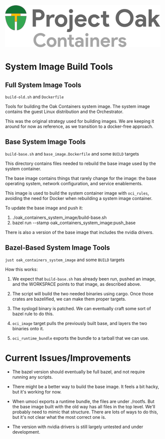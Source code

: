 <!-- Oak Logo Start -->
<!-- An HTML element is intentionally used since GitHub recommends this approach to handle different images in dark/light modes. Ref: https://docs.github.com/en/get-started/writing-on-github/getting-started-with-writing-and-formatting-on-github/basic-writing-and-formatting-syntax#specifying-the-theme-an-image-is-shown-to -->
<!-- markdownlint-disable-next-line MD033 -->
<h1><picture><source media="(prefers-color-scheme: dark)" srcset="/docs/oak-logo/svgs/oak-containers-negative-colour.svg?sanitize=true"><source media="(prefers-color-scheme: light)" srcset="/docs/oak-logo/svgs/oak-containers.svg?sanitize=true"><img alt="Project Oak Containers Logo" src="/docs/oak-logo/svgs/oak-containers.svg?sanitize=true"></picture></h1>
<!-- Oak Logo End -->

# System Image Build Tools

## Full System Image Tools

`build-old.sh` and `Dockerfile`

Tools for building the Oak Containers system image. The system image contains
the guest Linux distribution and the Orchestrator.

This was the original strategy used for building images. We are keeping it
around for now as reference, as we transition to a docker-free approach.

## Base System Image Tools

`build-base.sh` and `base_image.Dockerfile` and some `BUILD` targets

This directory contains files needed to rebuild the base image used by the
system container.

The base image contains things that rarely change for the image: the base
operating system, network configuration, and service enablements.

This image is used to build the system container image with `oci_rules`,
avoiding the need for Docker when rebuilding a system image container.

To update the base image and push it:

1. ./oak_containers_system_image/build-base.sh
2. bazel run --stamp oak_containers_system_image:push_base

There is also a version of the base image that includes the nvidia drivers.

## Bazel-Based System Image Tools

`just oak_containers_system_image` and some `BUILD` targets

How this works:

1. We expect that `build-base.sh` has already been run, pushed an image, and the
   WORKSPACE points to that image, as described above.

2. The script will build the two needed binaries using cargo. Once those crates
   are bazelified, we can make them proper targets.

3. The syslogd binary is patched. We can eventually craft some sort of bazel
   rule to do this.

4. `oci_image` target pulls the previously built base, and layers the two
   binaries onto it.

5. `oci_runtime_bundle` exports the bundle to a tarball that we can use.

# Current Issues/Improvements

- The bazel version should eventually be full bazel, and not require running any
  scripts.

- There might be a better way to build the base image. It feels a bit hacky, but
  it's working for now.

- When umoci exports a runtime bundle, the files are under ./rootfs. But the
  base image built with the old way has all files in the top level. We'll
  probably need to mimic that structure. There are lots of ways to do this, but
  it's not clear what the most correct one is.

- The version with nvidia drivers is still largely untested and under
  development.
